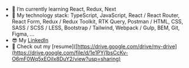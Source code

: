 - 🌱 I’m currently learning React, Redux, Next
- 🦾 My technology stack: TypeScript, JavaScript, React / React Router, React Form, Redux / Redux Toolkit, RTK Query, Postman / HTML, CSS, SASS / SCSS / LESS, Bootstrap / Tailwind, Webpack / Gulp, BEM, Git, Figma, ...
- 😎 My [LinkedIn](https://www.linkedin.com/in/yersultan-sansyzbay-6b0434204/) 
- 📄 Check out my [resume]([https://drive.google.com/drive/my-drive](https://drive.google.com/file/d/1e1PYj1bsCcKv-O6mF0Wq5xEOiIx8DuY2/view?usp=sharing)
